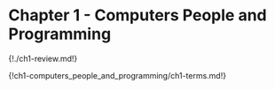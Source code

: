 # Chapter 1 - Computers People and Programming

{!./ch1-review.md!}

{!ch1-computers_people_and_programming/ch1-terms.md!}
